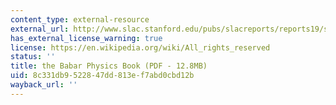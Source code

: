 ```yaml
---
content_type: external-resource
external_url: http://www.slac.stanford.edu/pubs/slacreports/reports19/slac-r-504.pdf
has_external_license_warning: true
license: https://en.wikipedia.org/wiki/All_rights_reserved
status: ''
title: the Babar Physics Book (PDF - 12.8MB)
uid: 8c331db9-5228-47dd-813e-f7abd0cbd12b
wayback_url: ''
---
```

